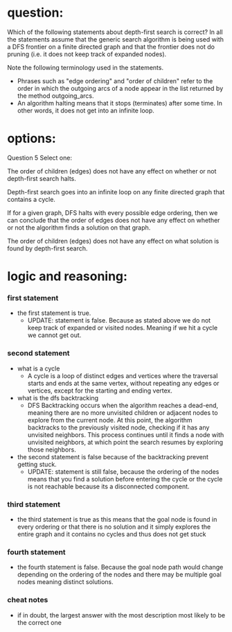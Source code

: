 # question:
Which of the following statements about depth-first search is correct? In all the statements assume that the generic search algorithm is being used with a DFS frontier on a finite directed graph and that the frontier does not do pruning (i.e. it does not keep track of expanded nodes).

Note the following terminology used in the statements.

- Phrases such as "edge ordering" and "order of children" refer to the order in which the outgoing arcs of a node appear in the list returned by the method outgoing_arcs.
- An algorithm halting means that it stops (terminates) after some time. In other words, it does not get into an infinite loop.

# options:
Question 5 Select one:

The order of children (edges) does not have any effect on whether or not depth-first search halts.

Depth-first search goes into an infinite loop on any finite directed graph that contains a cycle.

If for a given graph, DFS halts with every possible edge ordering, then we can conclude that the order of edges does not have any effect on whether or not the algorithm finds a solution on that graph.

The order of children (edges) does not have any effect on what solution is found by depth-first search.

# logic and reasoning:
### first statement
- the first statement is true.
  - UPDATE: statement is false. Because as stated above we do not keep track of expanded or visited nodes. Meaning if we hit a cycle we cannot get out.

### second statement
- what is a cycle
  - A cycle is a loop of distinct edges and vertices where the traversal starts and ends at the same vertex, without repeating any edges or vertices, except for the starting and ending vertex.
- what is the dfs backtracking
  - DFS Backtracking occurs when the algorithm reaches a dead-end, meaning there are no more unvisited children or adjacent nodes to explore from the current node. At this point, the algorithm backtracks to the previously visited node, checking if it has any unvisited neighbors. This process continues until it finds a node with unvisited neighbors, at which point the search resumes by exploring those neighbors.
- the second statement is false because of the backtracking prevent getting stuck.
  - UPDATE: statement is still false, because the ordering of the nodes means that you find a solution before entering the cycle or the cycle is not reachable because its a disconnected component.

### third statement
- the third statement is true as this means that the goal node is found in every ordering or that there is no solution and it simply explores the entire graph and it contains no cycles and thus does not get stuck

### fourth statement
- the fourth statement is false. Because the goal node path would change depending on the ordering of the nodes and there may be multiple goal nodes meaning distinct solutions.

### cheat notes
- if in doubt, the largest answer with the most description most likely to be the correct one